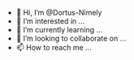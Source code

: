 - 👋 Hi, I’m @Dortus-Nimely
- 👀 I’m interested in ...
- 🌱 I’m currently learning ...
- 💞️ I’m looking to collaborate on ...
- 📫 How to reach me ...

<!---
Dortus-Nimely/Dortus-Nimely is a ✨ special ✨ repository because its `README.md` (this file) appears on your GitHub profile.
You can click the Preview link to take a look at your changes.
--->
